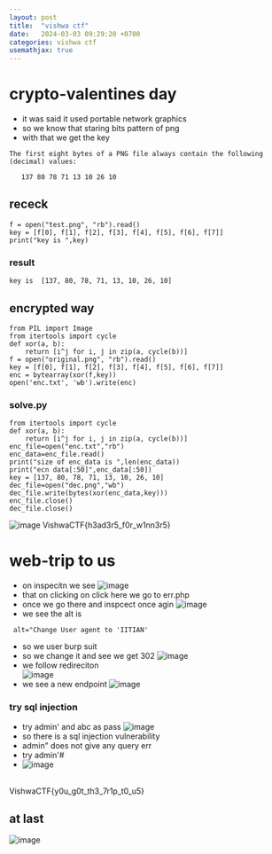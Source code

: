 ```yaml
---
layout: post
title:  "vishwa ctf"
date:   2024-03-03 09:29:20 +0700
categories: vishwa ctf
usemathjax: true
---
```


# crypto-valentines day
- it was said it used portable network graphics
- so we know that staring bits pattern of png
- with that we get the key 
```
The first eight bytes of a PNG file always contain the following (decimal) values:

   137 80 78 71 13 10 26 10
```
## receck
```
f = open("test.png", "rb").read()
key = [f[0], f[1], f[2], f[3], f[4], f[5], f[6], f[7]]
print("key is ",key)
```
### result
```
key is  [137, 80, 78, 71, 13, 10, 26, 10]
```
## encrypted way 
```
from PIL import Image
from itertools import cycle
def xor(a, b):
    return [i^j for i, j in zip(a, cycle(b))]
f = open("original.png", "rb").read()
key = [f[0], f[1], f[2], f[3], f[4], f[5], f[6], f[7]]
enc = bytearray(xor(f,key))
open('enc.txt', 'wb').write(enc)
```
### solve.py
```
from itertools import cycle
def xor(a, b):
    return [i^j for i, j in zip(a, cycle(b))]
enc_file=open("enc.txt","rb")
enc_data=enc_file.read()
print("size of enc_data is ",len(enc_data))
print("ecn data[:50]",enc_data[:50])
key = [137, 80, 78, 71, 13, 10, 26, 10]
dec_file=open("dec.png","wb")
dec_file.write(bytes(xor(enc_data,key)))
enc_file.close()
dec_file.close()
```
![image](https://github.com/m0wn1ka/ctf_writeups/assets/127676379/316432f8-5164-4e6b-b2fa-bd1568bef076)
VishwaCTF{h3ad3r5_f0r_w1nn3r5}


# web-trip to us
- on inspecitn we see
![image](https://github.com/m0wn1ka/ctf_writeups/assets/127676379/eadc9a73-88e4-49e3-af30-68dd15522647)
- that on clicking on click here we go to err.php
- once we go there and inspcect once agin
![image](https://github.com/m0wn1ka/ctf_writeups/assets/127676379/678ee06e-f46a-4bca-840e-ff766026c4be)
- we see the alt is
```
 alt="Change User agent to 'IITIAN'
```
- so we user burp suit
- so we change it and see we get 302
![image](https://github.com/m0wn1ka/ctf_writeups/assets/127676379/59a9b900-f297-4811-a029-dd8a1616b2ff)
- we follow redireciton<br/>
![image](https://github.com/m0wn1ka/ctf_writeups/assets/127676379/10e60297-f022-4323-a79d-3ee3ab5f3e40)
- we see a new endpoint
![image](https://github.com/m0wn1ka/ctf_writeups/assets/127676379/80fee9d6-8c63-423d-9b4c-abfe340188e5)
### try sql injection
- try admin' and abc as pass
![image](https://github.com/m0wn1ka/ctf_writeups/assets/127676379/4748e77b-3b5f-4c3d-b2fe-5194a2ff66d4)
- so there is a sql injection vulnerability
- admin" does not give any query err
- try admin'#
- ![image](https://github.com/m0wn1ka/ctf_writeups/assets/127676379/60af7c51-c0b5-4f3f-9d91-f5fd8ded0f5e)
<br/>
VishwaCTF{y0u_g0t_th3_7r1p_t0_u5}



## at last
![image](https://github.com/m0wn1ka/ctf_writeups/assets/127676379/27616f5c-9d52-4fa6-9f7f-88e5a4dbb298)
